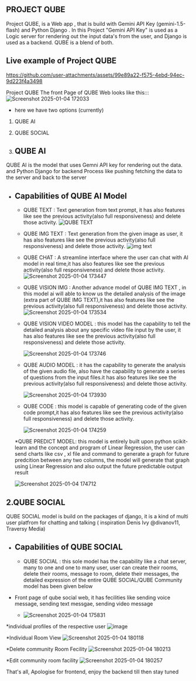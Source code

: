 PROJECT QUBE
-----------------------------------------------------------------------------------------------------------------------------

Project QUBE, is a Web app , that is build with Gemini API Key (gemini-1.5-flash) and Python Django .
In this Project "Gemini API Key" is used as a Logic server for rendering out the input data's from the user, and Django is used as a backend. QUBE is a blend of both.

Live example of Project QUBE
-----------------------------



https://github.com/user-attachments/assets/99e89a22-f575-4ebd-94ec-9d223f4a3498




Project QUBE
The front Page of QUBE Web looks like this:::
![Screenshot 2025-01-04 172033](https://github.com/user-attachments/assets/efc2a2b4-9ec7-4818-8f8d-3f4b13345a88)

* here we have two options (currently)
1. QUBE AI
2. QUBE SOCIAL

1. QUBE AI
   --------
QUBE AI is the model that uses Gemni API key for rendering out the data. and Python Django for backend Process like pushing fetching the data to the server and back to the server
* Capabilities of QUBE AI Model
  ------------------------------
  * QUBE TEXT : Text generation from text prompt, it has also features like see the previous activity(also full responsiveness) and delete those activity.
 ![QUBE TEXT](https://github.com/user-attachments/assets/7e191620-d4a4-4a1e-b702-08a58fb5480f)

  * QUBE IMG TEXT : Text generation from the given image as user, it has also features like see the previous activity(also full responsiveness) and delete those activity.
    ![img text](https://github.com/user-attachments/assets/8354a7fd-dccd-49c9-8023-cc45c69d8a32)
    
  * QUBE CHAT : A streamline interface where the user can chat with AI model in real time,it has also features like see the previous activity(also full responsiveness) and delete those activity.
    ![Screenshot 2025-01-04 173447](https://github.com/user-attachments/assets/827f5d41-1970-4d0c-afb1-d4f0ed383da0)

  * QUBE VISION IMG : Another advance model of QUBE IMG TEXT , in this model ai will able to know us the detailed analysis of the image (extra part of QUBE IMG TEXT),it has also features like see the previous activity(also full responsiveness) and delete those activity.
    ![Screenshot 2025-01-04 173534](https://github.com/user-attachments/assets/e9a5e028-6c56-43fd-88ff-420954e3de71)

  * QUBE VISION VIDEO MODEL : this model has the capability to tell the detailed analysis about any specific video file input by the user, it has also features like see the previous activity(also full responsiveness) and delete those activity.
 
    ![Screenshot 2025-01-04 173746](https://github.com/user-attachments/assets/7f0e282c-c871-4738-b42d-dd1f1b3dcceb)

  * QUBE AUDIO MODEL : it has the capability to generate the analysis of the given audio file, also have the capability to generate a series of questions from the input files.it has also features like see the previous activity(also full responsiveness) and delete those activity.
    
    ![Screenshot 2025-01-04 173930](https://github.com/user-attachments/assets/46f2bc71-d57b-44f5-89d8-59feb249ace0)

  * QUBE CODE : this model is capable of generating code of the given code prompt,it has also features like see the previous activity(also full responsiveness) and delete those activity.

    ![Screenshot 2025-01-04 174259](https://github.com/user-attachments/assets/167a7dd6-62fa-4ccf-b255-ebffda4a3b5b)

  *QUBE PREDICT MODEL: this  model is entirely built upon python scikit-learn and the concept and program of Linear Regression, the user can send charts like csv , xl file and command to generate a graph for future predcition between any two columns, the model will generate that graph using Linear Regression and also output the future predictable output result
  
  ![Screenshot 2025-01-04 174712](https://github.com/user-attachments/assets/696d9888-e99c-414a-9321-b2a6292ed59a)

2.QUBE SOCIAL
--------------
QUBE SOCIAL model is build on the packages of django, it is a kind of multi user platfrom for chatting and talking ( inspiration Denis Ivy @divanov11, Traversy Media)

* Capabilities of QUBE SOCIAL
  ---------------------------

  * QUBE SOCIAL : this sole model has the capability like a chat server, many to one and one to many user, user can create their rooms, delete their rooms, message to room, delete their messages, the detailed expression of the entire QUBE SOCIAL/QUBE Community model has been given below

* Front page of qube social web, it has fecilities like sending voice message, sending text messgae, sending video message
    * ![Screenshot 2025-01-04 175831](https://github.com/user-attachments/assets/761bae16-aba3-42a7-bc77-bfde6da66630)

*individual profiles of the respective user
![image](https://github.com/user-attachments/assets/be5a993c-789e-4c1a-a9fd-a8bbe6764d2a)


*Individual Room View
![Screenshot 2025-01-04 180118](https://github.com/user-attachments/assets/2b8c97d2-20b1-4f75-895b-2aaa2ddab2b6)

*Delete community Room Fecility
![Screenshot 2025-01-04 180213](https://github.com/user-attachments/assets/4528643f-4979-494f-829a-e43391ab7e76)

*Edit community room facility
![Screenshot 2025-01-04 180257](https://github.com/user-attachments/assets/a2abb172-e58c-4d34-a670-8343c0f94000)

That's all, 
Apologise for frontend, enjoy the backend
till then stay tuned






  





